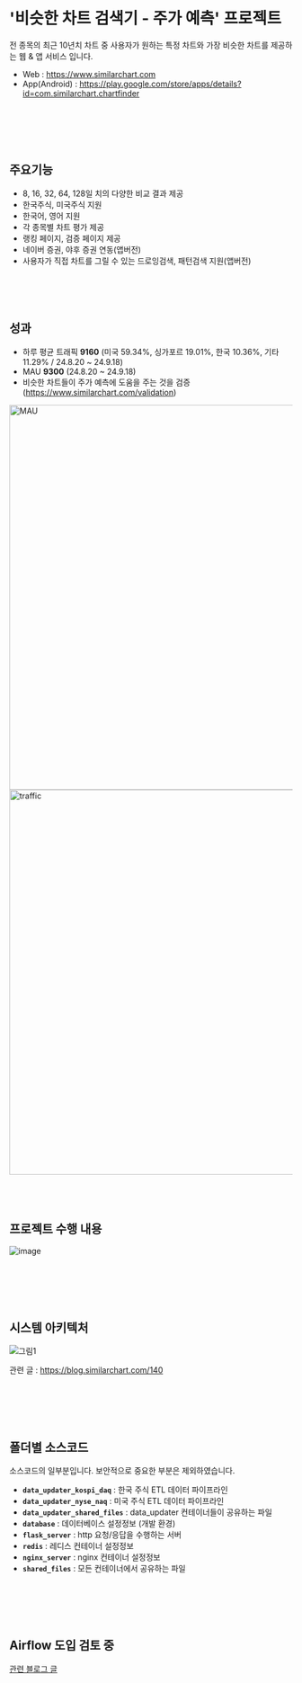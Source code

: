 # '비슷한 차트 검색기 - 주가 예측' 프로젝트

전 종목의 최근 10년치 차트 중 사용자가 원하는 특정 차트와 가장 비슷한 차트를 제공하는 웹 & 앱 서비스 입니다.

- Web : https://www.similarchart.com
- App(Android) : https://play.google.com/store/apps/details?id=com.similarchart.chartfinder

<br>
<br>
<br>
<br>
 
## 주요기능
- 8, 16, 32, 64, 128일 치의 다양한 비교 결과 제공
- 한국주식, 미국주식 지원
- 한국어, 영어 지원
- 각 종목별 차트 평가 제공
- 랭킹 페이지, 검증 페이지 제공
- 네이버 증권, 야후 증권 연동(앱버전)
- 사용자가 직접 차트를 그릴 수 있는 드로잉검색, 패턴검색 지원(앱버전)
  
<br>
<br>
<br>

## 성과
- 하루 평균 트래픽 **9160** (미국 59.34%, 싱가포르 19.01%, 한국 10.36%, 기타 11.29% / 24.8.20 ~ 24.9.18)
- MAU **9300** (24.8.20 ~ 24.9.18)
- 비슷한 차트들이 주가 예측에 도움을 주는 것을 검증 (https://www.similarchart.com/validation)
  
<img width="685" alt="MAU" src="https://github.com/user-attachments/assets/669623c2-cb02-4b9c-8a6e-720d4eac8b3a">

<img width="685" alt="traffic" src="https://github.com/user-attachments/assets/1aa8dbf2-e291-4564-b64f-fb67b1ba62dd">


<br>
<br>
<br>
<br>

## 프로젝트 수행 내용

![image](https://github.com/user-attachments/assets/4a1abaca-b3d4-4d1e-8033-9ead41c68966)

<br>
<br>
<br>
<br>

## 시스템 아키텍처

![그림1](https://github.com/user-attachments/assets/ef6b0e27-b39b-4577-aaa5-c01e222cfee0)

관련 글 : https://blog.similarchart.com/140

<br>
<br>
<br>
<br>

## 폴더별 소스코드
소스코드의 일부분입니다. 보안적으로 중요한 부분은 제외하였습니다.

- **`data_updater_kospi_daq`** : 한국 주식 ETL 데이터 파이프라인
- **`data_updater_nyse_naq`** : 미국 주식 ETL 데이터 파이프라인
- **`data_updater_shared_files`** : data_updater 컨테이너들이 공유하는 파일
- **`database`** : 데이터베이스 설정정보 (개발 환경)
- **`flask_server`** : http 요청/응답을 수행하는 서버
- **`redis`** : 레디스 컨테이너 설정정보
- **`nginx_server`** : nginx 컨테이너 설정정보
- **`shared_files`** : 모든 컨테이너에서 공유하는 파일

<br>
<br>
<br>
<br>

## Airflow 도입 검토 중
[관련 블로그 글](https://blog.similarchart.com/253)
